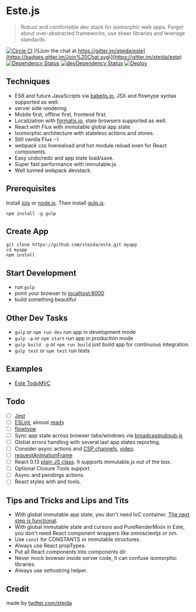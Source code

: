 # Este.js

> Robust and comfortable dev stack for isomorphic web apps. Forget about over-abstracted frameworks, use sheer libraries and leverage standards.

[![Circle CI](https://circleci.com/gh/steida/este.svg?style=svg)](https://circleci.com/gh/steida/este)
[![Join the chat at https://gitter.im/steida/este](https://badges.gitter.im/Join%20Chat.svg)](https://gitter.im/steida/este)
[![Dependency Status](https://david-dm.org/steida/este.png)](https://david-dm.org/steida/este)
[![devDependency Status](https://david-dm.org/steida/este/dev-status.png)](https://david-dm.org/steida/este#info=devDependencies)
[![Deploy](https://www.herokucdn.com/deploy/button.png)](https://heroku.com/deploy)

## Techniques

- ES6 and future JavaScripts via [babeljs.io](https://babeljs.io/), JSX and flowtype syntax supported as well.
- server side rendering
- Mobile first, offline first, frontend first.
- Localization with [formatjs.io](http://formatjs.io/), stale browsers supported as well.
- React with Flux with immutable global app state.
- Isomorphic architecture with stateless actions and stores.
- Still vanilla Flux :-)
- webpack css livereaload and hot module reload even for React components.
- Easy undo/redo and app state load/save.
- Super fast performance with immutable.js.
- Well tunned webpack devstack.

## Prerequisites

Install [iojs](https://iojs.org/) or [node.js](http://nodejs.org).
Then install [gulp.js](http://gulpjs.com/).
```shell
npm install -g gulp
```

## Create App

```shell
git clone https://github.com/steida/este.git myapp
cd myapp
npm install
```

## Start Development

- run `gulp`
- point your browser to [localhost:8000](http://localhost:8000)
- build something beautiful

## Other Dev Tasks

- `gulp` or `npm run dev` run app in development mode
- `gulp -p` or `npm start` run app in production mode
- `gulp build -p` or `npm run build` just build app for continuous integration
- `gulp test` or `npm test` run tests

## Examples

- [Este TodoMVC](https://github.com/steida/este-todomvc)

## Todo

* [ ] [Jest](https://facebook.github.io/jest)
* [ ] [ESLint](http://eslint.org/), almost [ready](https://github.com/eslint/espree/issues/10)
* [ ] [flowtype](http://flowtype.org/)
* [ ] Sync app state across browser tabs/windows via [broadcastpubsub.js](http://goo.gl/Pt8NFQ)
* [ ] Global errors handling with several last app states reporting.
* [ ] Consider async actions and [CSP channels](https://github.com/ubolonton/js-csp), [video](https://www.youtube.com/watch?v=W2DgDNQZOwo&list=PLb0IAmt7-GS1cbw4qonlQztYV1TAW0sCr&index=6).
* [ ] [requestAnimationFrame](https://developer.mozilla.org/en-US/docs/Web/API/window/requestAnimationFrame)
* [ ] React 0.13 [plain JS class](http://facebook.github.io/react/blog/2015/01/27/react-v0.13.0-beta-1.html#plain-javascript-classes). It supports immutable.js out of the box.
* [ ] Optional Closure Tools support.
* [ ] Async and pendings actions.
* [ ] React styles with and tools.

## Tips and Tricks and Lips and Tits

- With global immutable app state, you don't need IoC container. [The next step is functional](http://blog.ploeh.dk/2014/03/10/solid-the-next-step-is-functional).
- With global immutable state and cursors and PureRenderMixin in Este, you don't need React component wrappers like omniscientjs or om.
- Use `const` for CONSTANTS or immutable structures.
- Always use React propTypes.
- Put all React components into components dir
- Never mock browser inside server code, it can confuse isomorphic libraries.
- Always use settostring helper.

## Credit

made by [twitter.com/steida](https://twitter.com/steida)
